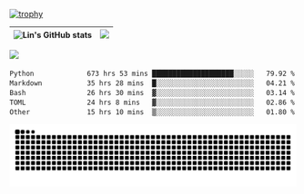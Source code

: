 [![trophy](https://github-profile-trophy.vercel.app/?username=ocss884&column=7)](https://github.com/ocss884)

| ![Lin's GitHub stats](https://github-readme-stats.vercel.app/api?username=ocss884&show_icons=true&hide_border=True&count_private=true) | ![](https://github-readme-streak-stats.herokuapp.com?user=ocss884&hide_border=true&date_format=M%20j%5B%2C%20Y%5D&ring=7EDDCF&fire=7EDDCF") |
| ------------------------------------------------------------ | ------------------------------------------------------------ |

![](https://komarev.com/ghpvc/?username=ocss884&color=brightgreen)

<!--START_SECTION:waka-->

```txt
Python             673 hrs 53 mins ████████████████████░░░░░   79.92 %
Markdown           35 hrs 28 mins  █░░░░░░░░░░░░░░░░░░░░░░░░   04.21 %
Bash               26 hrs 30 mins  ▓░░░░░░░░░░░░░░░░░░░░░░░░   03.14 %
TOML               24 hrs 8 mins   ▓░░░░░░░░░░░░░░░░░░░░░░░░   02.86 %
Other              15 hrs 10 mins  ▒░░░░░░░░░░░░░░░░░░░░░░░░   01.80 %
```

<!--END_SECTION:waka-->

<p align="center">
   <img src="https://github.com/ocss884/ocss884/blob/output/github-snake.svg" alt="snake">
</p>
